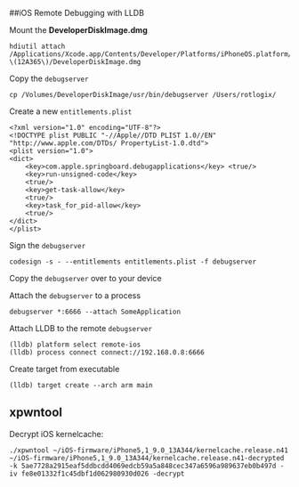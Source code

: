 ##iOS Remote Debugging with LLDB

Mount the **DeveloperDiskImage.dmg**
```
hdiutil attach /Applications/Xcode.app/Contents/Developer/Platforms/iPhoneOS.platform/DeviceSupport/8.0\ \(12A365\)/DeveloperDiskImage.dmg
```

Copy the ```debugserver```
```
cp /Volumes/DeveloperDiskImage/usr/bin/debugserver /Users/rotlogix/
```

Create a new ```entitlements.plist```
```
<?xml version="1.0" encoding="UTF-8"?>
<!DOCTYPE plist PUBLIC "-//Apple//DTD PLIST 1.0//EN" "http://www.apple.com/DTDs/ PropertyList-1.0.dtd">
<plist version="1.0">
<dict>
    <key>com.apple.springboard.debugapplications</key> <true/>
    <key>run-unsigned-code</key>
    <true/>
    <key>get-task-allow</key>
    <true/>
    <key>task_for_pid-allow</key>
    <true/>
</dict>
</plist>
```

Sign the ```debugserver```
```
codesign -s - --entitlements entitlements.plist -f debugserver
```

Copy the ```debugserver``` over to your device

Attach the ```debugserver``` to a process
```
debugserver *:6666 --attach SomeApplication
```

Attach LLDB to the remote ```debugserver```
```
(lldb) platform select remote-ios
(lldb) process connect connect://192.168.0.8:6666
```

Create target from executable
```
(lldb) target create --arch arm main
```

## xpwntool

Decrypt iOS kernelcache: 

```
./xpwntool ~/iOS-firmware/iPhone5,1_9.0_13A344/kernelcache.release.n41 ~/iOS-firmware/iPhone5,1_9.0_13A344/kernelcache.release.n41-decrypted -k 5ae7728a2915eaf5ddbcdd4069edcb59a5a848cec347a6596a989637eb0b497d -iv fe8e01332f1c45dbf1d062980930d026 -decrypt
```
